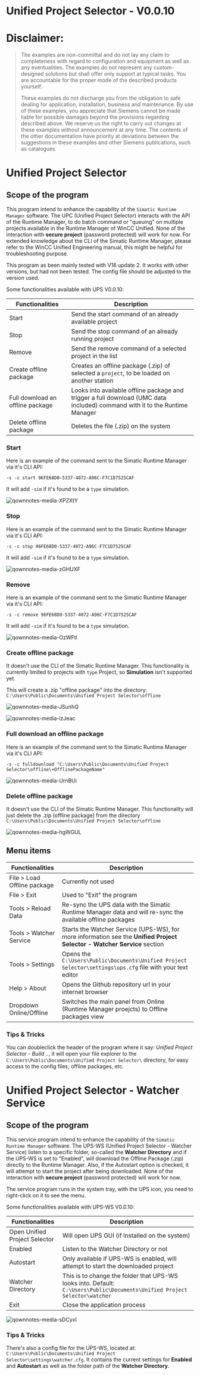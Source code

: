 Unified Project Selector - V0.0.10
========================
# Disclaimer:

>  The examples are non-committal and do not lay any claim to completeness with regard to configuration and equipment as well as any eventualities. The examples do not represent any custom-designed solutions but shall offer only support at typical tasks. You are accountable for the proper mode of the described products yourself.
> 
>  These examples do not discharge you from the obligation to safe dealing for application, installation, business and maintenance. By use of these examples, you appreciate that Siemens cannot be made liable for possible damages beyond the provisions regarding described above. We reserve us the right to carry out changes at these examples without announcement at any time. The contents of the other documentation have priority at deviations between the suggestions in these examples and other Siemens publications, such as catalogues 

# Unified Project Selector

## Scope of the program
This program intend to enhance the capability of the `Simatic Runtime Manager` software. The UPC (Unified Project Selector) interacts with the API of the Runtime Manager, to do batch command or "queuing" on multiple projects available in the Runtime Manager of WinCC Unified. None of the interaction with **secure project** (password protected) will work for now. For extended knowledge about the CLI of the Simatic Runtime Manager, please refer to the WinCC Unified Engineering manual, this might be helpful for troubleshooting purpose.

This program as been mainly tested with V18 update 2. It works with other versions, but had not been tested. The config file should be adjusted to the version used.

Some functionalities available with UPS V0.0.10:

| Functionalities          | Description                                                        |
|---------------------|--------------------------------------------------------------------|
| Start       | Send the start command of an already available project |
| Stop    | Send the stop command of an already running project      |
| Remove    | Send the remove command of a selected project in the list  |
| Create offline package   | Creates an offline package (.zip) of selected a `project`, to be loaded on another station|
| Full download an offline package    | Looks into available offline package and trigger a full download (UMC data included) command with it to the Runtime Manager  |
| Delete offline package    | Deletes the file (.zip) on the system  |



### Start
Here is an example of the command sent to the Simatic Runtime Manager via it's CLI API:

`-s -c start 96FE68D0-5337-4072-A96C-F7C1D7525CAF`

It will add `-sim` if it's found to be a `type` simulation. 

![qownnotes-media-XPZXtY](media/qownnotes-media-XPZXtY.png)


### Stop
Here is an example of the command sent to the Simatic Runtime Manager via it's CLI API:

`-s -c stop 96FE68D0-5337-4072-A96C-F7C1D7525CAF`

It will add `-sim` if it's found to be a `type` simulation. 

![qownnotes-media-zGHUXF](media/qownnotes-media-zGHUXF.png)

### Remove
Here is an example of the command sent to the Simatic Runtime Manager via it's CLI API:

`-s -c remove 96FE68D0-5337-4072-A96C-F7C1D7525CAF`

It will add `-sim` if it's found to be a `type` simulation. 

![qownnotes-media-OzWFtl](media/qownnotes-media-OzWFtl.png)

### Create offline package
It doesn't use the CLI of the Simatic Runtime Manager. This functionality is currently limited to projects with `type` Project, so **Simulation** isn't supported yet. 

This will create a .zip "offline package" into the directory: `C:\Users\Public\Documents\Unified Project Selector\offline`

![qownnotes-media-JSunhQ](media/qownnotes-media-JSunhQ.png)

![qownnotes-media-izJeac](media/qownnotes-media-izJeac.png)

### Full download an offline package
Here is an example of the command sent to the Simatic Runtime Manager via it's CLI API:

`-s -c fulldownload "C:\Users\Public\Documents\Unified Project Selector\offline\+OfflinePackageName"`

![qownnotes-media-UrnBUi](media/qownnotes-media-UrnBUi.png)

### Delete offline package
It doesn't use the CLI of the Simatic Runtime Manager. This functionality will just delete the .zip (offline package) from the directory `C:\Users\Public\Documents\Unified Project Selector\offline`

![qownnotes-media-hgWGUL](media/qownnotes-media-hgWGUL.png)

## Menu items

| Functionalities          | Description                                                        |
|---------------------|--------------------------------------------------------------------|
| File > Load Offline package  | Currently not used |
| File > Exit  | Used to "Exit" the program |
| Tools > Reload Data   | Re-sync the UPS data with the Simatic Runtime Manager data and will re-sync the available offline packages   |
| Tools > Watcher Service    | Starts the Watcher Service (UPS-WS), for more information see the **Unified Project Selector - Watcher Service** section  |
| Tools > Settings   | Opens the `C:\Users\Public\Documents\Unified Project Selector\settings\ups.cfg` file with your text editor|
| Help > About    | Opens the Github repository url in your internet browser  |
| Dropdown Online/Offline    | Switches the main panel from Online (Runtime Manager proejcts) to Offline packages view  |

### Tips & Tricks
You can doubleclick the header of the program where it say: *Unified Project Selector - Build *.*.*, it will open your file explorer to the `C:\Users\Public\Documents\Unified Project Selector\` directory, for easy access to the config files, offline packages, etc.


# Unified Project Selector - Watcher Service

## Scope of the program
This service program intend to enhance the capability of the `Simatic Runtime Manager` software. The UPS-WS (Unified Project Selector - Watcher Service) listen to a specific folder, so-called the **Watcher Directory** and if the UPS-WS is set to "Enabled", will download the Offline Package (.zip) directly to the Runtime Manager. Also, if the Autostart option is checked, it will attempt to start the project after being downloaded. None of the interaction with **secure project** (password protected) will work for now. 

The service program runs in the system tray, with the UPS icon, you need to right-click on it to see the menu.

Some functionalities available with UPS-WS V0.0.10:

| Functionalities          | Description                                                        |
|---------------------|--------------------------------------------------------------------|
| Open Unified Project Selector       | Will open UPS GUI (if installed on the system) |
| Enabled    | Listen to the Watcher Directory or not|
| Autostart    | Only available if UPS-WS is enabled, will attempt to start the downloaded project  |
| Watcher Directory  | This is to change the folder that UPS-WS looks into. Default: `C:\Users\Public\Documents\Unified Project Selector\watcher` |
| Exit    | Close the application process  |


![qownnotes-media-sDCyxI](media/qownnotes-media-sDCyxI.png)

### Tips & Tricks
There's also a config file for the UPS-WS, located at: `C:\Users\Public\Documents\Unified Project Selector\settings\watcher.cfg`. It contains the current settings for **Enabled** and **Autostart** as well as the folder path of the **Watcher Directory**.

